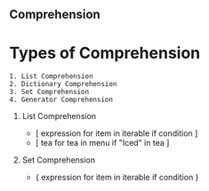 ## Comprehension

# Types of Comprehension
    1. List Comprehension
    2. Dictionary Comprehension
    3. Set Comprehension
    4. Generator Comprehension

1. List Comprehension

    - [ expression for item in iterable if condition ]
    - [ tea for tea in menu if "Iced" in tea ]

2. Set Comprehension

    - { expression for item in iterable if condition }